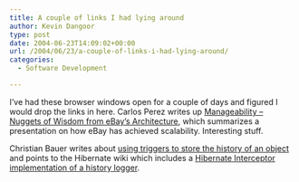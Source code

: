 ```yaml
---
title: A couple of links I had lying around
author: Kevin Dangoor
type: post
date: 2004-06-23T14:09:02+00:00
url: /2004/06/23/a-couple-of-links-i-had-lying-around/
categories:
  - Software Development

---
```

I&#8217;ve had these browser windows open for a couple of days and figured I would drop the links in here. Carlos Perez writes up [Manageability &#8211; Nuggets of Wisdom from eBay&#8217;s Architecture][1], which summarizes a presentation on how eBay has achieved scalability. Interesting stuff.

Christian Bauer writes about [using triggers to store the history of an object][2] and points to the Hibernate wiki which includes a [Hibernate Interceptor implementation of a history logger][3].

 [1]: http://www.manageability.org/blog/stuff/about-ebays-architecture "Manageability - Nuggets of Wisdom from eBay's Architecture"
 [2]: http://blog.hibernate.org/cgi-bin/blosxom.cgi/2004/06/19#historytriggers
 [3]: http://www.hibernate.org/195.html